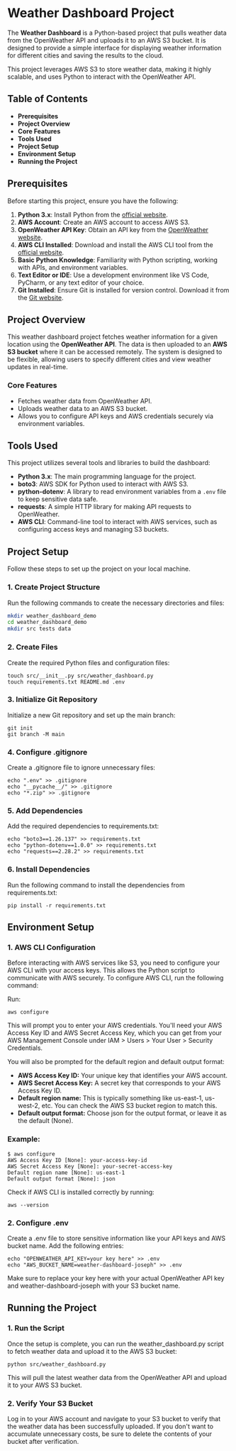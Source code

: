 # Weather Dashboard Project

The **Weather Dashboard** is a Python-based project that pulls weather data from the OpenWeather API and uploads it to an AWS S3 bucket. It is designed to provide a simple interface for displaying weather information for different cities and saving the results to the cloud.

This project leverages AWS S3 to store weather data, making it highly scalable, and uses Python to interact with the OpenWeather API.



## Table of Contents

- **Prerequisites**
- **Project Overview**
- **Core Features**
- **Tools Used**
- **Project Setup**
- **Environment Setup**
- **Running the Project**


## Prerequisites

Before starting this project, ensure you have the following:

1. **Python 3.x**: Install Python from the [official website](https://www.python.org/downloads/).
2. **AWS Account**: Create an AWS account to access AWS S3.
3. **OpenWeather API Key**: Obtain an API key from the [OpenWeather website](https://openweathermap.org/).
4. **AWS CLI Installed**: Download and install the AWS CLI tool from the [official website](https://aws.amazon.com/cli/).
5. **Basic Python Knowledge**: Familiarity with Python scripting, working with APIs, and environment variables.
6. **Text Editor or IDE**: Use a development environment like VS Code, PyCharm, or any text editor of your choice.
7. **Git Installed**: Ensure Git is installed for version control. Download it from the [Git website](https://git-scm.com/).


## Project Overview

This weather dashboard project fetches weather information for a given location using the **OpenWeather API**. The data is then uploaded to an **AWS S3 bucket** where it can be accessed remotely. The system is designed to be flexible, allowing users to specify different cities and view weather updates in real-time.

### Core Features

- Fetches weather data from OpenWeather API.
- Uploads weather data to an AWS S3 bucket.
- Allows you to configure API keys and AWS credentials securely via environment variables.



## Tools Used

This project utilizes several tools and libraries to build the dashboard:

- **Python 3.x**: The main programming language for the project.
- **boto3**: AWS SDK for Python used to interact with AWS S3.
- **python-dotenv**: A library to read environment variables from a `.env` file to keep sensitive data safe.
- **requests**: A simple HTTP library for making API requests to OpenWeather.
- **AWS CLI**: Command-line tool to interact with AWS services, such as configuring access keys and managing S3 buckets.



## Project Setup

Follow these steps to set up the project on your local machine.

### 1. Create Project Structure

Run the following commands to create the necessary directories and files:

```bash
mkdir weather_dashboard_demo
cd weather_dashboard_demo
mkdir src tests data
```

### 2. Create Files
Create the required Python files and configuration files:

```
touch src/__init__.py src/weather_dashboard.py
touch requirements.txt README.md .env
```

### 3.  Initialize Git Repository
Initialize a new Git repository and set up the main branch:

```
git init
git branch -M main
```

### 4. Configure .gitignore
Create a .gitignore file to ignore unnecessary files:

```
echo ".env" >> .gitignore
echo "__pycache__/" >> .gitignore
echo "*.zip" >> .gitignore
```

### 5. Add Dependencies
Add the required dependencies to requirements.txt:

```
echo "boto3==1.26.137" >> requirements.txt
echo "python-dotenv==1.0.0" >> requirements.txt
echo "requests==2.28.2" >> requirements.txt
```

### 6. Install Dependencies
Run the following command to install the dependencies from requirements.txt:

```
pip install -r requirements.txt
```

## Environment Setup
### 1. AWS CLI Configuration
Before interacting with AWS services like S3, you need to configure your AWS CLI with your access keys. This allows the Python script to communicate with AWS securely.
To configure AWS CLI, run the following command:

Run:

```
aws configure

```

This will prompt you to enter your AWS credentials. You'll need your AWS Access Key ID and AWS Secret Access Key, which you can get from your AWS Management Console under IAM > Users > Your User > Security Credentials.

You will also be prompted for the default region and default output format:

- **AWS Access Key ID:** Your unique key that identifies your AWS account.
- **AWS Secret Access Key:** A secret key that corresponds to your AWS Access Key ID.
- **Default region name:** This is typically something like us-east-1, us-west-2, etc. You can check the AWS S3 bucket region to match this.
- **Default output format:** Choose json for the output format, or leave it as the default (None).

### Example:

```
$ aws configure
AWS Access Key ID [None]: your-access-key-id
AWS Secret Access Key [None]: your-secret-access-key
Default region name [None]: us-east-1
Default output format [None]: json
```


Check if AWS CLI is installed correctly by running:

```
aws --version
```

### 2. Configure .env
Create a .env file to store sensitive information like your API keys and AWS bucket name. Add the following entries:

```
echo "OPENWEATHER_API_KEY=your key here" >> .env
echo "AWS_BUCKET_NAME=weather-dashboard-joseph" >> .env
```

Make sure to replace your key here with your actual OpenWeather API key and weather-dashboard-joseph with your S3 bucket name.

## Running the Project

### 1. Run the Script
Once the setup is complete, you can run the weather_dashboard.py script to fetch weather data and upload it to the AWS S3 bucket:

```
python src/weather_dashboard.py
```

This will pull the latest weather data from the OpenWeather API and upload it to your AWS S3 bucket.

### 2. Verify Your S3 Bucket
Log in to your AWS account and navigate to your S3 bucket to verify that the weather data has been successfully uploaded. If you don't want to accumulate unnecessary costs, be sure to delete the contents of your bucket after verification.




